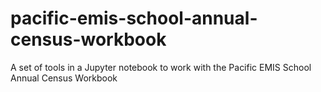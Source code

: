# pacific-emis-school-annual-census-workbook
A set of tools in a Jupyter notebook to work with the Pacific EMIS School Annual Census Workbook 

